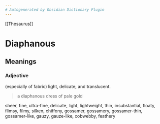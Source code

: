 ```yaml
---
# Autogenerated by Obsidian Dictionary Plugin
---
```


[[Thesaurus]]

# Diaphanous

## Meanings

### Adjective

(especially of fabric) light, delicate, and translucent.

> a diaphanous dress of pale gold

sheer, fine, ultra-fine, delicate, light, lightweight, thin, insubstantial, floaty, flimsy, filmy, silken, chiffony, gossamer, gossamery, gossamer-thin, gossamer-like, gauzy, gauze-like, cobwebby, feathery


